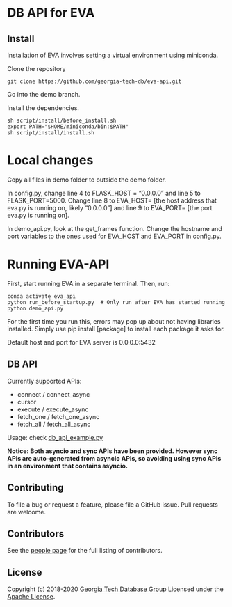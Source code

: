 # DB API for EVA

## Install

Installation of EVA involves setting a virtual environment using miniconda.

Clone the repository
```shell
git clone https://github.com/georgia-tech-db/eva-api.git
```
Go into the demo branch.

Install the dependencies.
```shell
sh script/install/before_install.sh
export PATH="$HOME/miniconda/bin:$PATH"
sh script/install/install.sh
```
# Local changes
Copy all files in demo folder to outside the demo folder.

In config.py, change line 4 to FLASK_HOST = “0.0.0.0” and line 5 to FLASK_PORT=5000. Change line 8 to EVA_HOST= [the host address that eva.py is running on, likely “0.0.0.0”] and line 9 to EVA_PORT= [the port eva.py is running on].

In demo_api.py, look at the get_frames function. Change the hostname and port variables to the ones used for EVA_HOST and EVA_PORT in config.py. 


# Running EVA-API
First, start running EVA in a separate terminal. Then, run:

```shell
conda activate eva_api
python run_before_startup.py  # Only run after EVA has started running
python demo_api.py
```
For the first time you run this, errors may pop up about not having libraries installed. Simply use pip install [package] to install each package it asks for.

Default host and port for EVA server is 0.0.0.0:5432

## DB API
Currently supported APIs:
- connect / connect_async
- cursor
- execute / execute_async
- fetch_one / fetch_one_async
- fetch_all / fetch_all_async

Usage: check [db_api_example.py](db_api_example.py)

**Notice: Both asyncio and sync APIs have been provided. However sync APIs are auto-generated from asyncio APIs,
so avoiding using sync APIs in an environment that contains asyncio.**

## Contributing

To file a bug or request a feature, please file a GitHub issue. Pull requests are welcome.

## Contributors

See the [people page](https://github.com/georgia-tech-db/eva/graphs/contributors) for the full listing of contributors.

## License
Copyright (c) 2018-2020 [Georgia Tech Database Group](http://db.cc.gatech.edu/)
Licensed under the [Apache License](LICENSE).
